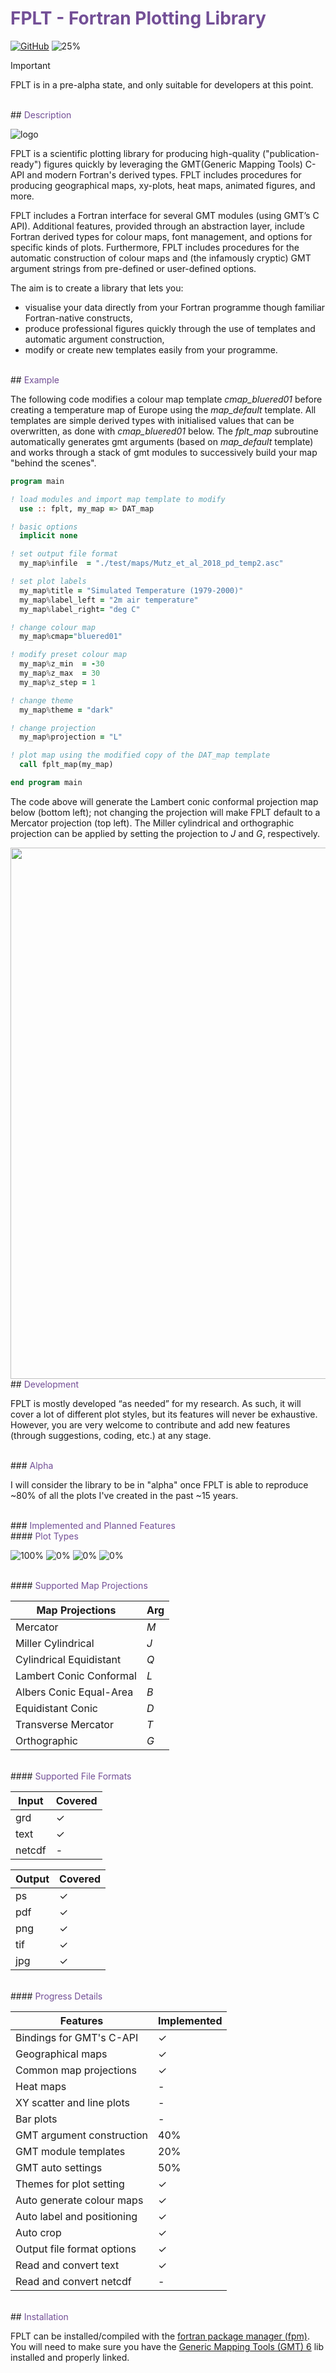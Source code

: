 # <span style="color:#734f96">FPLT - Fortran Plotting Library</span>

[![GitHub](https://img.shields.io/github/license/sebastian-mutz/fplt)](https://github.com/sebastian-mutz/fplt/blob/main/LICENCE)
![25%](https://progress-bar.xyz/25?title=Alpha)

> [!IMPORTANT]
> FPLT is in a pre-alpha state, and only suitable for developers at this point.
>

<!--
@warning
FPLT is in a pre-alpha state, and only suitable for developers at this point.
@endwarning
 -->

<br>
## <span style="color:#734f96">Description</span>

![logo](media/logo/FPLT_small.png)

FPLT is a scientific plotting library for producing high-quality ("publication-ready") figures quickly by leveraging the GMT(Generic Mapping Tools) C-API and modern Fortran's derived types. FPLT includes procedures for producing geographical maps, xy-plots, heat maps, animated figures, and more.

FPLT includes a Fortran interface for several GMT modules (using GMT’s C API). Additional features, provided through an abstraction layer, include Fortran derived types for colour maps, font management, and options for specific kinds of plots. Furthermore, FPLT includes procedures for the automatic construction of colour maps and (the infamously cryptic) GMT argument strings from pre-defined or user-defined options.

The aim is to create a library that lets you:

 - visualise your data directly from your Fortran programme though familiar Fortran-native constructs,
 - produce professional figures quickly through the use of templates and automatic argument construction,
 - modify or create new templates easily from your programme.

<br>
## <span style="color:#734f96">Example</span>

The following code modifies a colour map template *cmap_bluered01* before creating a temperature map of Europe using the *map_default* template. All templates are simple derived types with initialised values that can be overwritten, as done with *cmap_bluered01* below. The *fplt_map* subroutine automatically generates gmt arguments (based on  *map_default* template) and works through a stack of gmt modules to successively build your map "behind the scenes".

```fortran
program main

! load modules and import map template to modify
  use :: fplt, my_map => DAT_map

! basic options
  implicit none

! set output file format
  my_map%infile  = "./test/maps/Mutz_et_al_2018_pd_temp2.asc"

! set plot labels
  my_map%title = "Simulated Temperature (1979-2000)"
  my_map%label_left = "2m air temperature"
  my_map%label_right= "deg C"

! change colour map
  my_map%cmap="bluered01"

! modify preset colour map
  my_map%z_min  = -30
  my_map%z_max  = 30
  my_map%z_step = 1

! change theme
  my_map%theme = "dark"

! change projection
  my_map%projection = "L"

! plot map using the modified copy of the DAT_map template
  call fplt_map(my_map)

end program main
```

The code above will generate the Lambert conic conformal projection map below (bottom left); not changing the projection will make FPLT default to a Mercator projection (top left). The Miller cylindrical and orthographic projection can be applied by setting the projection to *J* and *G*, respectively.

<img src="media/map.png" width="850">

<br>
## <span style="color:#734f96">Development</span>

FPLT is mostly developed “as needed” for my research. As such, it will cover a lot of different plot styles, but its features will never be exhaustive. However, you are very welcome to contribute and add new features (through suggestions, coding, etc.) at any stage.

<br>
### <span style="color:#734f96">Alpha</span>

I will consider the library to be in "alpha" once FPLT is able to reproduce ~80% of all the plots I've created in the past ~15 years.

<br>
### <span style="color:#734f96">Implemented and Planned Features</span>

<br>
#### <span style="color:#734f96">Plot Types</span> <br/>

![100%](https://progress-bar.xyz/100?title=Maps)
![0%](https://progress-bar.xyz/0?title=Heatmaps)
![0%](https://progress-bar.xyz/0?title=XYPlots)
![0%](https://progress-bar.xyz/0?title=BarPlots)

<br>
#### <span style="color:#734f96">Supported Map Projections</span> <br/>

| Map Projections           | Arg     |
| ------------------------- | ------- |
| Mercator                  | *M*     |
| Miller Cylindrical        | *J*     |
| Cylindrical Equidistant   | *Q*     |
| Lambert Conic Conformal   | *L*     |
| Albers Conic Equal-Area   | *B*     |
| Equidistant Conic         | *D*     |
| Transverse Mercator       | *T*     |
| Orthographic              | *G*     |

<br>
#### <span style="color:#734f96">Supported File Formats</span> <br/>

| Input   | Covered |
| ------- | ------- |
| grd     | ✓       |
| text    | ✓       |
| netcdf  | -       |

| Output  | Covered |
| ------- | ------- |
| ps      | ✓       |
| pdf     | ✓       |
| png     | ✓       |
| tif     | ✓       |
| jpg     | ✓       |

<br>
#### <span style="color:#734f96">Progress Details</span> <br/>

| Features                  | Implemented |
| ------------------------- | ----------- |
| Bindings for GMT's C-API  | ✓           |
| Geographical maps         | ✓           |
| Common map projections    | ✓           |
| Heat maps                 | -           |
| XY scatter and line plots | -           |
| Bar plots                 | -           |
| GMT argument construction | 40%         |
| GMT module templates      | 20%         |
| GMT auto settings         | 50%         |
| Themes for plot setting   | ✓           |
| Auto generate colour maps | ✓           |
| Auto label and positioning| ✓           |
| Auto crop                 | ✓           |
| Output file format options| ✓           |
| Read and convert text     | ✓           |
| Read and convert netcdf   | -           |

<br>
## <span style="color:#734f96">Installation</span>

FPLT can be installed/compiled with the [fortran package manager (fpm)](https://github.com/fortran-lang/fpm). You will need to make sure you have the [Generic Mapping Tools (GMT) 6](https://github.com/GenericMappingTools) lib installed and properly linked.


